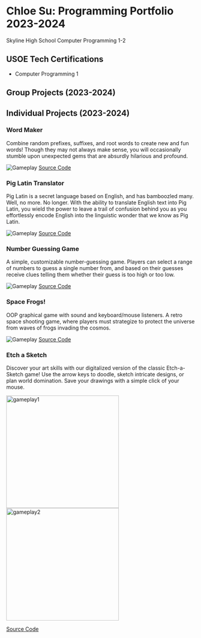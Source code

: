 # Chloe Su: Programming Portfolio 2023-2024
Skyline High School Computer Programming 1-2


## USOE Tech Certifications
* Computer Programming 1


## Group Projects (2023-2024)


## Individual Projects (2023-2024)

### Word Maker
Combine random prefixes, suffixes, and root words to create new and fun words! Though they may not always make sense, you will occasionally stumble upon unexpected gems that are absurdly hilarious and profound.

![Gameplay](https://github.com/akiaxin/programming/blob/main/images/wordmaker.png)
[Source Code](https://github.com/akiaxin/programming/blob/main/src/wordwizard.py)


### Pig Latin Translator
Pig Latin is a secret language based on English, and has bamboozled many. Well, no more. No longer. With the ability to translate English text into Pig Latin, you wield the power to leave a trail of confusion behind you as you effortlessly encode English into the linguistic wonder that we know as Pig Latin.

![Gameplay](https://github.com/akiaxin/programming/blob/main/images/piglatin1.png)
[Source Code](https://github.com/akiaxin/programming/blob/main/src/piglatin.py)


### Number Guessing Game
A simple, customizable number-guessing game. Players can select a range of numbers to guess a single number from, and based on their guesses receive clues telling them whether their guess is too high or too low.

![Gameplay](https://github.com/akiaxin/programming/blob/main/images/numgame1.png)
[Source Code](https://github.com/akiaxin/programming/blob/main/src/numgame.py)


### Space Frogs!
OOP graphical game with sound and keyboard/mouse listeners. A retro space shooting game, where players must strategize to protect the universe from waves of frogs invading the cosmos.

![Gameplay](https://github.com/akiaxin/programming/blob/main/images/spacefrogs1.png)
[Source Code](https://github.com/akiaxin/programming/blob/main/src/SpaceFrogs.zip)


### Etch a Sketch
Discover your art skills with our digitalized version of the classic Etch-a-Sketch game! Use the arrow keys to doodle, sketch intricate designs, or plan world domination. Save your drawings with a simple click of your mouse. 

<img src="https://github.com/akiaxin/programming/blob/main/images/etchasketch1.png" alt="gameplay1" width="300"> <img src="https://github.com/akiaxin/programming/blob/main/images/etchasketch2.png" alt="gameplay2" width="300">

[Source Code](https://github.com/akiaxin/programming/blob/main/src/EtchASketch.zip)
